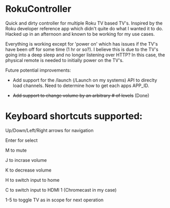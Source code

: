 # RokuController

Quick and dirty controller for multiple Roku TV based TV's. Inspired by the Roku developer reference app which didn't quite do what I wanted it to do. Hacked up in an afternoon and known to be working for my use cases.

Everything is working except for 'power on' which has issues if the TV's have been off for some time (1 hr or so?). I believe this is due to the TV's going into a deep sleep and no longer listening over HTTP? In this case, the physical remote is needed to initially power on the TV's.

Future potential improvements:

- Add support for the /launch (/Launch on my systems) API to direclty load channels. Need to determine how to get each apps APP_ID.

- ~~Add support to change volume by an arbitrary # of levels~~ (Done)

# Keyboard shortcuts supported:

Up/Down/Left/Right arrows for navigation

Enter for select

M to mute

J to incrase volume

K to decrease volume

H to switch input to home

C to switch input to HDMI 1 (Chromecast in my case)

1-5 to toggle TV as in scope for next operation
